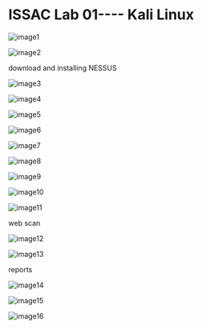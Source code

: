  # ISSAC Lab 01---- Kali Linux #

![image1](https://scontent-sin1-1.xx.fbcdn.net/hphotos-xpt1/v/t1.0-9/12074765_735086803288985_1429063251360714615_n.jpg?oh=ee4a2a1727721120cdb14e4d0d4a16ef&oe=56902801)

![image2](https://scontent-sin1-1.xx.fbcdn.net/hphotos-xap1/v/t1.0-9/12033051_735086806622318_2540153202617597472_n.jpg?oh=f03b077f2b163f5dadce7ba38b788c33&oe=56947E1F)

download and installing NESSUS

![image3](https://scontent-sin1-1.xx.fbcdn.net/hphotos-xlp1/v/t1.0-9/12074796_735086809955651_884703488562175187_n.jpg?oh=92311532e647fcec00a661287113fe41&oe=5690F8F5)

![image4](https://scontent-sin1-1.xx.fbcdn.net/hphotos-xaf1/v/t1.0-9/12039193_735086833288982_3533771791427128956_n.jpg?oh=6868cbdc3ca566c71a5fb73f4aaca3f9&oe=56A2D375)

![image5](https://scontent-sin1-1.xx.fbcdn.net/hphotos-xap1/v/t1.0-9/12039669_735086839955648_7929377947361467762_n.jpg?oh=2a14cb8a020b8b4fbca1518273f973f4&oe=5660A3D2)

![image6](https://scontent-sin1-1.xx.fbcdn.net/hphotos-xpa1/v/t1.0-9/12009605_735086846622314_4446658810739609570_n.jpg?oh=0389b4dc0136de7fc618091cbd520899&oe=56AA9175)

![image7](https://scontent-sin1-1.xx.fbcdn.net/hphotos-xla1/v/t1.0-9/12038195_735086863288979_1411594820105724127_n.jpg?oh=5301349d24a6236679466832a7a96a16&oe=568EC947)

![image8](https://scontent-sin1-1.xx.fbcdn.net/hphotos-xpf1/v/t1.0-9/10354754_735086873288978_559356109447057184_n.jpg?oh=2b68bb099b5878612fa35b7d5a6f17da&oe=56A95329)

![image9](https://scontent-sin1-1.xx.fbcdn.net/hphotos-xpf1/v/t1.0-9/12047061_735086909955641_4216635098136498032_n.jpg?oh=42f80b697edd24e9a815dfd9bd0fdc8c&oe=56A9DD43)

![image10](https://scontent-sin1-1.xx.fbcdn.net/hphotos-xap1/v/t1.0-9/12075025_735086926622306_3992973850554915102_n.jpg?oh=66466aaa0eda46d2944d3d8a00a7406b&oe=568F5D01)

![image11](https://scontent-sin1-1.xx.fbcdn.net/hphotos-xtf1/v/t1.0-9/12063744_735086956622303_7146165902553436215_n.jpg?oh=ca7fec6b2a1e1464cfc41d24df4a600f&oe=56A48EB0)

web scan

![image12](https://scontent-sin1-1.xx.fbcdn.net/hphotos-xpt1/v/t1.0-9/12039397_735087153288950_3990818179471290540_n.jpg?oh=297ea3438ad8074f12b9d2f5b44f09e1&oe=569E04BA)


![image13](https://scontent-sin1-1.xx.fbcdn.net/hphotos-xta1/v/t1.0-9/12074490_735087143288951_6637185113424310915_n.jpg?oh=a70c7286117fa76c86dec0574f1ece00&oe=56978E6D)


reports

![image14](https://scontent-sin1-1.xx.fbcdn.net/hphotos-xpa1/v/t1.0-9/12074852_735087179955614_3314829838082955560_n.jpg?oh=649678bc05568087b8e822b6f1e6803a&oe=569340E9)

![image15](https://scontent-sin1-1.xx.fbcdn.net/hphotos-xta1/v/t1.0-9/12039549_735087193288946_2846454446961927109_n.jpg?oh=70ae6472880f27294aa9c390863ca07a&oe=56A57696)

![image16](https://scontent-sin1-1.xx.fbcdn.net/hphotos-xpf1/v/t1.0-9/12019877_735087189955613_3953391759082147964_n.jpg?oh=5c2183664956e7a404d068c11ac984f9&oe=56A3BDEA)